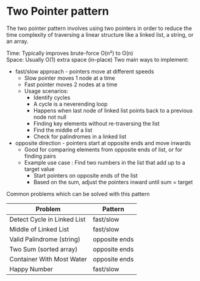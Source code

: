 
# Two Pointer pattern

 The two pointer pattern involves using two pointers in order to reduce the time complexity of traversing a linear structure like a linked list, a string, or an array.

Time: Typically improves brute-force O(n²) to O(n)\
Space: Usually O(1) extra space (in-place) Two main ways to implement:

* fast/slow approach - pointers move at different speeds
  * Slow pointer moves 1 node at a time
  * Fast pointer moves 2 nodes at a time
  * Usage scenarios:
    * Identify cycles
    * A cycle is a neverending loop
    * Happens when last node of linked list points back to a previous node not null
    * Finding key elements without re-traversing the list
    * Find the middle of a list
    * Check for palindromes in a linked list
* opposite direction - pointers start at opposite ends and move inwards
  * Good for comparing elements from opposite ends of list, or for finding pairs
  * Example use case : Find two numbers in the list that add up to a target value
    * Start pointers on opposite ends of the list
    * Based on the sum, adjust the pointers inward until sum = target

Common problems which can be solved with this pattern

| Problem                     | Pattern       |
| --------------------------- | ------------- |
| Detect Cycle in Linked List | fast/slow     |
| Middle of Linked List       | fast/slow     |
| Valid Palindrome (string)   | opposite ends |
| Two Sum (sorted array)      | opposite ends |
| Container With Most Water   | opposite ends |
| Happy Number                | fast/slow     |
